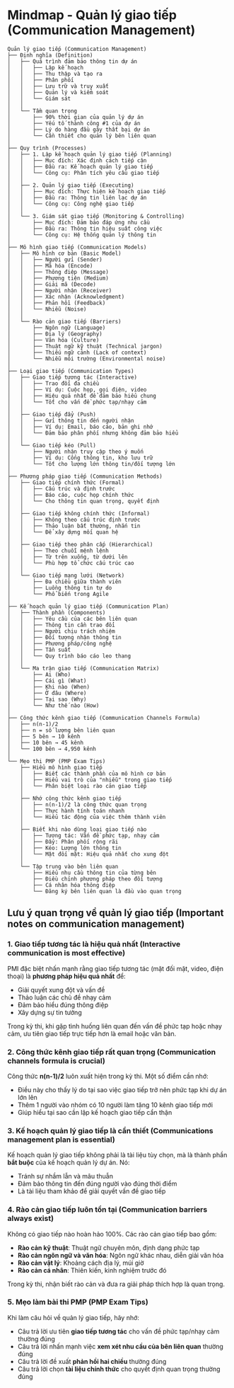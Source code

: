 # Mindmap - Quản lý giao tiếp (Communication Management)

```
Quản lý giao tiếp (Communication Management)
├── Định nghĩa (Definition)
│   ├── Quá trình đảm bảo thông tin dự án
│   │   ├── Lập kế hoạch
│   │   ├── Thu thập và tạo ra
│   │   ├── Phân phối
│   │   ├── Lưu trữ và truy xuất
│   │   ├── Quản lý và kiểm soát
│   │   └── Giám sát
│   │
│   └── Tầm quan trọng
│       ├── 90% thời gian của quản lý dự án
│       ├── Yếu tố thành công #1 của dự án
│       ├── Lý do hàng đầu gây thất bại dự án
│       └── Cần thiết cho quản lý bên liên quan
│
├── Quy trình (Processes)
│   ├── 1. Lập kế hoạch quản lý giao tiếp (Planning)
│   │   ├── Mục đích: Xác định cách tiếp cận
│   │   ├── Đầu ra: Kế hoạch quản lý giao tiếp
│   │   └── Công cụ: Phân tích yêu cầu giao tiếp
│   │
│   ├── 2. Quản lý giao tiếp (Executing)
│   │   ├── Mục đích: Thực hiện kế hoạch giao tiếp
│   │   ├── Đầu ra: Thông tin liên lạc dự án
│   │   └── Công cụ: Công nghệ giao tiếp
│   │
│   └── 3. Giám sát giao tiếp (Monitoring & Controlling)
│       ├── Mục đích: Đảm bảo đáp ứng nhu cầu
│       ├── Đầu ra: Thông tin hiệu suất công việc
│       └── Công cụ: Hệ thống quản lý thông tin
│
├── Mô hình giao tiếp (Communication Models)
│   ├── Mô hình cơ bản (Basic Model)
│   │   ├── Người gửi (Sender)
│   │   ├── Mã hóa (Encode)
│   │   ├── Thông điệp (Message)
│   │   ├── Phương tiện (Medium)
│   │   ├── Giải mã (Decode)
│   │   ├── Người nhận (Receiver)
│   │   ├── Xác nhận (Acknowledgment)
│   │   ├── Phản hồi (Feedback)
│   │   └── Nhiễu (Noise)
│   │
│   └── Rào cản giao tiếp (Barriers)
│       ├── Ngôn ngữ (Language)
│       ├── Địa lý (Geography)
│       ├── Văn hóa (Culture)
│       ├── Thuật ngữ kỹ thuật (Technical jargon)
│       ├── Thiếu ngữ cảnh (Lack of context)
│       └── Nhiễu môi trường (Environmental noise)
│
├── Loại giao tiếp (Communication Types)
│   ├── Giao tiếp tương tác (Interactive)
│   │   ├── Trao đổi đa chiều
│   │   ├── Ví dụ: Cuộc họp, gọi điện, video
│   │   ├── Hiệu quả nhất để đảm bảo hiểu chung
│   │   └── Tốt cho vấn đề phức tạp/nhạy cảm
│   │
│   ├── Giao tiếp đẩy (Push)
│   │   ├── Gửi thông tin đến người nhận
│   │   ├── Ví dụ: Email, báo cáo, bản ghi nhớ
│   │   └── Đảm bảo phân phối nhưng không đảm bảo hiểu
│   │
│   └── Giao tiếp kéo (Pull)
│       ├── Người nhận truy cập theo ý muốn
│       ├── Ví dụ: Cổng thông tin, kho lưu trữ
│       └── Tốt cho lượng lớn thông tin/đối tượng lớn
│
├── Phương pháp giao tiếp (Communication Methods)
│   ├── Giao tiếp chính thức (Formal)
│   │   ├── Cấu trúc và định trước
│   │   ├── Báo cáo, cuộc họp chính thức
│   │   └── Cho thông tin quan trọng, quyết định
│   │
│   ├── Giao tiếp không chính thức (Informal)
│   │   ├── Không theo cấu trúc định trước
│   │   ├── Thảo luận bất thường, nhắn tin
│   │   └── Để xây dựng mối quan hệ
│   │
│   ├── Giao tiếp theo phân cấp (Hierarchical)
│   │   ├── Theo chuỗi mệnh lệnh
│   │   ├── Từ trên xuống, từ dưới lên
│   │   └── Phù hợp tổ chức cấu trúc cao
│   │
│   └── Giao tiếp mạng lưới (Network)
│       ├── Đa chiều giữa thành viên
│       ├── Luồng thông tin tự do
│       └── Phổ biến trong Agile
│
├── Kế hoạch quản lý giao tiếp (Communication Plan)
│   ├── Thành phần (Components)
│   │   ├── Yêu cầu của các bên liên quan
│   │   ├── Thông tin cần trao đổi
│   │   ├── Người chịu trách nhiệm
│   │   ├── Đối tượng nhận thông tin
│   │   ├── Phương pháp/công nghệ
│   │   ├── Tần suất
│   │   └── Quy trình báo cáo leo thang
│   │
│   └── Ma trận giao tiếp (Communication Matrix)
│       ├── Ai (Who)
│       ├── Cái gì (What)
│       ├── Khi nào (When)
│       ├── Ở đâu (Where)
│       ├── Tại sao (Why)
│       └── Như thế nào (How)
│
├── Công thức kênh giao tiếp (Communication Channels Formula)
│   ├── n(n-1)/2
│   ├── n = số lượng bên liên quan
│   ├── 5 bên → 10 kênh
│   ├── 10 bên → 45 kênh
│   └── 100 bên → 4,950 kênh
│
└── Mẹo thi PMP (PMP Exam Tips)
    ├── Hiểu mô hình giao tiếp
    │   ├── Biết các thành phần của mô hình cơ bản
    │   ├── Hiểu vai trò của "nhiễu" trong giao tiếp
    │   └── Phân biệt loại rào cản giao tiếp
    │
    ├── Nhớ công thức kênh giao tiếp
    │   ├── n(n-1)/2 là công thức quan trọng
    │   ├── Thực hành tính toán nhanh
    │   └── Hiểu tác động của việc thêm thành viên
    │
    ├── Biết khi nào dùng loại giao tiếp nào
    │   ├── Tương tác: Vấn đề phức tạp, nhạy cảm
    │   ├── Đẩy: Phân phối rộng rãi
    │   ├── Kéo: Lượng lớn thông tin
    │   └── Mặt đối mặt: Hiệu quả nhất cho xung đột
    │
    └── Tập trung vào bên liên quan
        ├── Hiểu nhu cầu thông tin của từng bên
        ├── Điều chỉnh phương pháp theo đối tượng
        ├── Cá nhân hóa thông điệp
        └── Đăng ký bên liên quan là đầu vào quan trọng
```

## Lưu ý quan trọng về quản lý giao tiếp (Important notes on communication management)

### 1. Giao tiếp tương tác là hiệu quả nhất (Interactive communication is most effective)

PMI đặc biệt nhấn mạnh rằng giao tiếp tương tác (mặt đối mặt, video, điện thoại) là **phương pháp hiệu quả nhất** để:
- Giải quyết xung đột và vấn đề
- Thảo luận các chủ đề nhạy cảm
- Đảm bảo hiểu đúng thông điệp
- Xây dựng sự tin tưởng

Trong kỳ thi, khi gặp tình huống liên quan đến vấn đề phức tạp hoặc nhạy cảm, ưu tiên giao tiếp trực tiếp hơn là email hoặc văn bản.

### 2. Công thức kênh giao tiếp rất quan trọng (Communication channels formula is crucial)

Công thức **n(n-1)/2** luôn xuất hiện trong kỳ thi. Một số điểm cần nhớ:
- Điều này cho thấy lý do tại sao việc giao tiếp trở nên phức tạp khi dự án lớn lên
- Thêm 1 người vào nhóm có 10 người làm tăng 10 kênh giao tiếp mới
- Giúp hiểu tại sao cần lập kế hoạch giao tiếp cẩn thận

### 3. Kế hoạch quản lý giao tiếp là cần thiết (Communications management plan is essential)

Kế hoạch quản lý giao tiếp không phải là tài liệu tùy chọn, mà là thành phần **bắt buộc** của kế hoạch quản lý dự án. Nó:
- Tránh sự nhầm lẫn và mâu thuẫn
- Đảm bảo thông tin đến đúng người vào đúng thời điểm
- Là tài liệu tham khảo để giải quyết vấn đề giao tiếp

### 4. Rào cản giao tiếp luôn tồn tại (Communication barriers always exist)

Không có giao tiếp nào hoàn hảo 100%. Các rào cản giao tiếp bao gồm:
- **Rào cản kỹ thuật**: Thuật ngữ chuyên môn, định dạng phức tạp
- **Rào cản ngôn ngữ và văn hóa**: Ngôn ngữ khác nhau, diễn giải văn hóa
- **Rào cản vật lý**: Khoảng cách địa lý, múi giờ
- **Rào cản cá nhân**: Thiên kiến, kinh nghiệm trước đó

Trong kỳ thi, nhận biết rào cản và đưa ra giải pháp thích hợp là quan trọng.

### 5. Mẹo làm bài thi PMP (PMP Exam Tips)

Khi làm câu hỏi về quản lý giao tiếp, hãy nhớ:
- Câu trả lời ưu tiên **giao tiếp tương tác** cho vấn đề phức tạp/nhạy cảm thường đúng
- Câu trả lời nhấn mạnh việc **xem xét nhu cầu của bên liên quan** thường đúng
- Câu trả lời đề xuất **phản hồi hai chiều** thường đúng
- Câu trả lời chọn **tài liệu chính thức** cho quyết định quan trọng thường đúng 